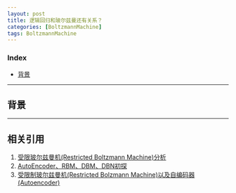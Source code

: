 ```yaml
---
layout: post
title: 逻辑回归和玻尔兹曼还有关系？
categories: [BoltzmannMachine]
tags: BoltzmannMachine
---
```


### Index
<!-- TOC -->
- [背景](#背景)
<!-- /TOC -->

---
## 背景

---
## 相关引用
1. [受限玻尔兹曼机(Restricted Boltzmann Machine)分析](https://www.cnblogs.com/how-chang/p/9638684.html)
2. [AutoEncoder、RBM、DBM、DBN初探](https://blog.csdn.net/u010025211/article/details/50553825)
3. [受限制玻尔兹曼机(Restricted Bolzmann Machine)以及自编码器(Autoencoder)](https://www.ph0en1x.space/2018/02/15/RBM)